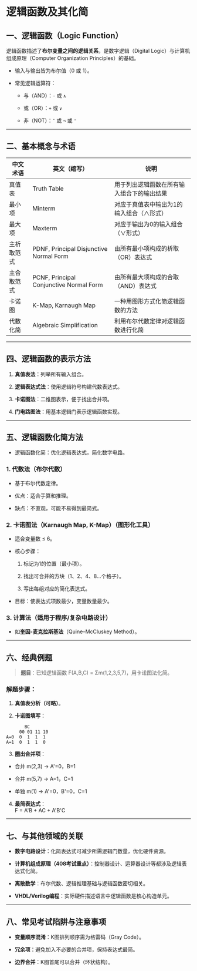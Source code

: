 # 逻辑函数及其化简

## 一、逻辑函数（Logic Function）

逻辑函数描述了**布尔变量之间的逻辑关系**，是数字逻辑（Digital Logic）与计算机组成原理（Computer Organization Principles）的基础。

- 输入与输出皆为布尔值（0 或 1）。
    
- 常见逻辑运算符：
    
    - 与（AND）：`·` 或 `∧`
        
    - 或（OR）：`+` 或 `∨`
        
    - 非（NOT）：`¯` 或 `¬` 或 `'`
        

---

## 二、基本概念与术语

|中文术语|英文（缩写）|说明|
|---|---|---|
|真值表|Truth Table|用于列出逻辑函数在所有输入组合下的输出结果|
|最小项|Minterm|对应于真值表中输出为1的输入组合（∧形式）|
|最大项|Maxterm|对应于输出为0的输入组合（∨形式）|
|主析取范式|PDNF, Principal Disjunctive Normal Form|由所有最小项构成的析取（OR）表达式|
|主合取范式|PCNF, Principal Conjunctive Normal Form|由所有最大项构成的合取（AND）表达式|
|卡诺图|K-Map, Karnaugh Map|一种用图形方式化简逻辑函数的方法|
|代数化简|Algebraic Simplification|利用布尔代数定律对逻辑函数进行化简|

---

## 四、逻辑函数的表示方法

1. **真值表法**：列举所有输入组合。
    
2. **逻辑表达式法**：使用逻辑符号构建代数表达式。
    
3. **卡诺图法**：二维图表示，便于找出合并项。
    
4. **门电路图法**：用基本逻辑门表示逻辑函数实现。
    

---

## 五、逻辑函数化简方法

- 逻辑函数化简：优化逻辑表达式，简化数字电路。

### 1. 代数法（布尔代数）

- 基于布尔代数定律。
    
- 优点：适合手算和推理。
    
- 缺点：不直观，可能不易得到最简式。
    

### 2. 卡诺图法（Karnaugh Map, K-Map）（图形化工具）

- 适合变量数 ≤ 6。
    
- 核心步骤：
    
    1. 标记为1的位置（最小项）。
        
    2. 找出可合并的方块（1、2、4、8...个格子）。
        
    3. 写出每组对应的简化表达式。
        
- 目标：使表达式项数最少，变量数量最少。
    

### 3. 计算法（适用于程序/复杂电路设计）

- 如**奎因-麦克拉斯基法**（Quine–McCluskey Method）。
    

---

## 六、经典例题

> **题目**：已知逻辑函数 F(A,B,C) = Σm(1,2,3,5,7)，用卡诺图法化简。

### 解题步骤：

1. **真值表分析（可略）**。
    
2. **卡诺图填写**：
    

```
       BC
     00 01 11 10
A=0  0  1  1  1
A=1  0  1  1  0
```

3. **圈出合并项**：
    

- 合并 m(2,3) → A'=0，B=1
    
- 合并 m(5,7) → A=1，C=1
    
- 单独 m(1) → A'=0，B'=0，C=1
    

4. **最简表达式**：  
    F = A'B + AC + A'B'C
    

---

## 七、与其他领域的关联

- **数字电路设计**：化简表达式可减少所需逻辑门数量，优化硬件资源。
    
- **计算机组成原理（408考试重点）**：控制器设计、运算器设计等都涉及逻辑表达式化简。
    
- **离散数学**：布尔代数、逻辑推理基础与逻辑函数密切相关。
    
- **VHDL/Verilog编程**：实际硬件描述语言中逻辑函数是核心构造单元。
    

---

## 八、常见考试陷阱与注意事项

- **变量顺序混淆**：K图排列顺序需为格雷码（Gray Code）。
    
- **冗余项**：避免加入不必要的合并项，保持表达式最简。
    
- **边界合并**：K图首尾可以合并（环状结构）。
    